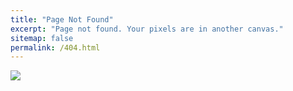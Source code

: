 ```yaml
---
title: "Page Not Found"
excerpt: "Page not found. Your pixels are in another canvas."
sitemap: false
permalink: /404.html
---
```


![](https://www.litespeedtech.com/support/wiki/lib/exe/fetch.php/litespeed_wiki:config:404.png?w=400&tok=a0557c)